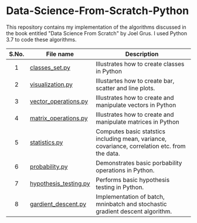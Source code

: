 # Data-Science-From-Scratch-Python
This repository contains my implementation of the algorithms discussed in the book entitled "Data Science From Scratch" by Joel Grus. 
I used Python 3.7 to code these algorithms.  

| **S.No.**| **File name** | **Description** |
| :-------------: | ------------- | ------------- |
|1| [classes_set.py](https://github.com/neerajkumarvaid/Data-Science-From-Scratch-Python-/blob/master/1_classes_set.py)  | Illustrates how to create classes in Python  |
|2| [visualization.py](https://github.com/neerajkumarvaid/Data-Science-From-Scratch-Python-/blob/master/2_visualization.py) | Illustartes how to create bar, scatter and line plots. |
|3| [vector_operations.py](https://github.com/neerajkumarvaid/Data-Science-From-Scratch-Python-/blob/master/3_vector_operations.py) | Illustrates how to create and manipulate vectors in Python |
|4| [matrix_operations.py](https://github.com/neerajkumarvaid/Data-Science-From-Scratch-Python-/blob/master/4_matrix_operations.py) | Illustrates how to create and manipulate matrices in Python |
|5| [statistics.py ](https://github.com/neerajkumarvaid/Data-Science-From-Scratch-Python-/blob/master/5_statistics.py) | Computes basic statstics including mean, variance, covariance, correlation etc. from the data. |
|6| [probability.py](https://github.com/neerajkumarvaid/Data-Science-From-Scratch-Python-/blob/master/6_probability.py) | Demonstrates basic porbability operations in Python. |
|7| [hypothesis_testing.py](https://github.com/neerajkumarvaid/Data-Science-From-Scratch-Python-/blob/master/7_hypothesis_testing.py) | Performs basic hypothesis testing in Python.|
|8| [gardient_descent.py](https://github.com/neerajkumarvaid/Data-Science-From-Scratch-Python-/blob/master/7_hypothesis_testing.py) | Implementation of batch, mninbatch and stochastic gradient descent algorithm.|
